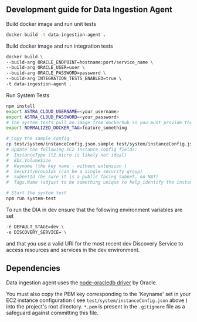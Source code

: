
## Development guide for Data Ingestion Agent
Build docker image and run unit tests
```sh
docker build -t data-ingestion-agent .
```

Build docker image and run integration tests
```sh
docker build \
--build-arg ORACLE_ENDPOINT=hostname:port/service_name \
--build-arg ORACLE_USER=user \
--build-arg ORACLE_PASSWORD=password \
--build-arg INTEGRATION_TESTS_ENABLED=true \
-t data-ingestion-agent .
```

Run System Tests
```sh
npm install
export ASTRA_CLOUD_USERNAME=<your_username>
export ASTRA_CLOUD_PASSWORD=<your_password>
# The system tests pull an image from dockerhub so you must provide the tag you wish to use in the test
export NORMALIZED_DOCKER_TAG=feature_something

# Copy the sample config
cp test/system/instanceConfig.json.sample test/system/instanceConfig.json
# Update the following EC2 instance config fields:
#  InstanceType (t2.micro is likely not ideal)
#  Ebs.VolumeSize
#  Keyname (the key name - without extension )
#  SecurityGroupIds (can be a single security group)
#  SubnetId (be sure it is a public facing subnet, no NAT)
#  Tags.Name (adjust to be something unique to help identify the instance)

# Start the system test
npm run system-test
```

To run the DIA in dev ensure that the following environment variables are set
```sh
-e DEFAULT_STAGE=dev \
-e DISCOVERY_SERVICE= \
```
and that you use a valid URI for the most recent dev Discovery Service to access resources and services in the dev environment.

## Dependencies
Data ingestion agent uses the [node-oracledb driver](https://github.com/oracle/node-oracledb/blob/master/doc/api.md) by Oracle.

You must also copy the PEM key corresponding to the 'Keyname' set in your EC2 instance configuration ( see `test/system/instanceConfig.json` above ) into the project's root directory. `*.pem` is present in the `.gitignore` file as a safeguard against committing this file.